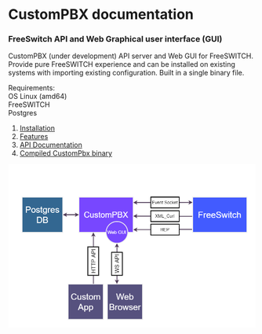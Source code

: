 # CustomPBX documentation
### FreeSwitch API and Web Graphical user interface (GUI)
CustomPBX (under development) API server and Web GUI for FreeSWITCH. Provide pure FreeSWITCH experience and can be installed on existing systems with importing existing configuration. Built in a single binary file.

Requirements:  
OS Linux (amd64)  
FreeSWITCH  
Postgres  

1. [Installation](install.md)
2. [Features](features.md)
3. [API Documentation](https://zusrut.github.io/slate/)
4. [Compiled CustomPbx binary](https://github.com/CustomPBX/cpbx/tree/master/bin)

![scheme](img/Diagram1.png)
